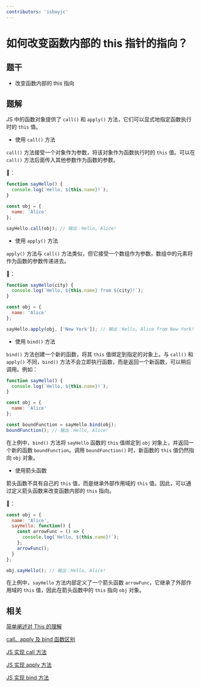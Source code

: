 ```yaml
---
contributors: 'isboyjc'
---
```


# 如何改变函数内部的 this 指针的指向？


## 题干

- 改变函数内部的 this 指向



## 题解

<!-- ::: details 点我查看题解 -->

JS 中的函数对象提供了 `call()` 和 `apply()` 方法，它们可以显式地指定函数执行时的 `this` 值。


- 使用 `call()` 方法

`call()` 方法接受一个对象作为参数，将该对象作为函数执行时的 `this` 值。可以在 `call()` 方法后面传入其他参数作为函数的参数。

🌰：

```javascript
function sayHello() {
  console.log(`Hello, ${this.name}!`);
}

const obj = {
  name: 'Alice'
};

sayHello.call(obj); // 输出：Hello, Alice!
```


- 使用 `apply()` 方法

`apply()` 方法与 `call()` 方法类似，但它接受一个数组作为参数，数组中的元素将作为函数的参数传递进去。

🌰：

```javascript
function sayHello(city) {
  console.log(`Hello, ${this.name} from ${city}!`);
}

const obj = {
  name: 'Alice'
};

sayHello.apply(obj, ['New York']); // 输出：Hello, Alice from New York!
```


- 使用 `bind()` 方法

`bind()` 方法创建一个新的函数，将其 `this` 值绑定到指定的对象上。与 `call()` 和 `apply()` 不同，`bind()` 方法不会立即执行函数，而是返回一个新函数，可以稍后调用。例如：

```javascript
function sayHello() {
  console.log(`Hello, ${this.name}!`);
}

const obj = {
  name: 'Alice'
};

const boundFunction = sayHello.bind(obj);
boundFunction(); // 输出：Hello, Alice!
```

在上例中，`bind()` 方法将 `sayHello` 函数的 `this` 值绑定到 `obj` 对象上，并返回一个新的函数 `boundFunction`。调用 `boundFunction()` 时，新函数的 `this` 值仍然指向 `obj` 对象。



- 使用箭头函数

箭头函数不具有自己的 `this` 值，而是继承外部作用域的 `this` 值。因此，可以通过定义箭头函数来改变函数内部的 `this` 指向。

🌰：

```javascript
const obj = {
  name: 'Alice',
  sayHello: function() {
    const arrowFunc = () => {
      console.log(`Hello, ${this.name}!`);
    };
    arrowFunc();
  }
};

obj.sayHello(); // 输出：Hello, Alice!
```

在上例中，`sayHello` 方法内部定义了一个箭头函数 `arrowFunc`，它继承了外部作用域的 `this` 值，因此在箭头函数中的 `this` 指向 `obj` 对象。

<!-- ::: -->

## 相关

[简单阐述对 This 的理解](./080010_this.md)

[call、apply 及 bind 函数区别](./080030_call_apply_bind.md)

[JS 实现 call 方法](../../write/0100_js_write_call.md)

[JS 实现 apply 方法](../../write/0120_js_write_apply.md)

[JS 实现 bind 方法](../../write/0110_js_write_bind.md)